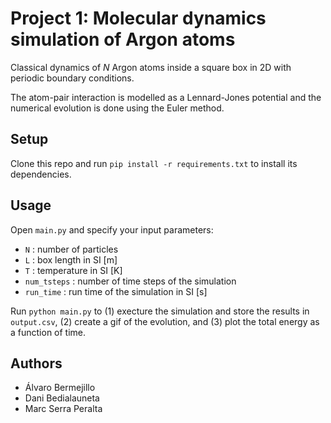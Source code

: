 # Project 1: Molecular dynamics simulation of Argon atoms

Classical dynamics of $`N`$ Argon atoms inside a square box in 2D with periodic boundary conditions. 

The atom-pair interaction is modelled as a Lennard-Jones potential and the numerical evolution is done using the Euler method. 


## Setup

Clone this repo and run `pip install -r requirements.txt` to install its dependencies.


## Usage

Open `main.py` and specify your input parameters:
- `N` : number of particles
- `L` : box length in SI \[m\]
- `T` : temperature in SI \[K\]
- `num_tsteps` : number of time steps of the simulation
- `run_time` : run time of the simulation in SI \[s\]

Run `python main.py` to (1) execture the simulation and store the results in `output.csv`, 
(2) create a gif of the evolution, and (3) plot the total energy as a function of time. 


## Authors 
- Álvaro Bermejillo
- Dani Bedialauneta
- Marc Serra Peralta
